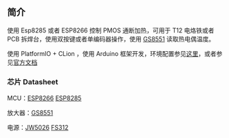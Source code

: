 ## 简介

使用 Esp8285 或者 ESP8266 控制 PMOS 通断加热，可用于 T12 电烙铁或者 PCB 拆焊台，使用双按键或者单编码器操作，使用 [GS8551](http://www.semiee.com/002547f3-8d6a-4e20-8d2c-8b5922c1cb3d.html) 读取热电偶温度。

使用 PlatformIO + CLion ，使用 Arduino 框架开发，环境配置参见[这里](https://www.jianguoyun.com/p/DcLwExQQjeHjChiP5twEIAA)，或者参见[官方文档](https://docs.platformio.org/en/latest/integration/ide/clion.html#ide-clion)

### 芯片 Datasheet

MCU：[ESP8266](https://www.espressif.com/zh-hans/support/documents/technical-documents?keys=&field_type_tid%5B%5D=492)  [ESP8285](http://www.semiee.com/search?searchModel=esp8285)

放大器：[GS8551](http://www.semiee.com/002547f3-8d6a-4e20-8d2c-8b5922c1cb3d.html) 

电源：[JW5026](http://www.semiee.com/0be2323a-29ac-47c7-a57d-88a9e1451cfb.html)  [FS312](http://www.semiee.com/5d0a8fc3-8f2a-4743-9e56-e9378ba42125.html)
